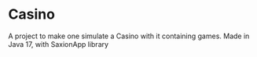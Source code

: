 # Casino
A project to make one simulate a Casino with it containing games. Made in Java 17, with SaxionApp library 
